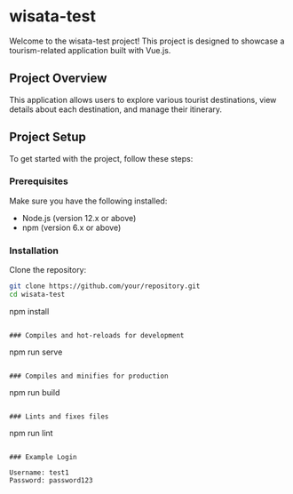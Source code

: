 # wisata-test

Welcome to the wisata-test project! This project is designed to showcase a tourism-related application built with Vue.js.

## Project Overview

This application allows users to explore various tourist destinations, view details about each destination, and manage their itinerary.

## Project Setup

To get started with the project, follow these steps:

### Prerequisites

Make sure you have the following installed:

- Node.js (version 12.x or above)
- npm (version 6.x or above)

### Installation

Clone the repository:

```bash
git clone https://github.com/your/repository.git
cd wisata-test


```
npm install
```

### Compiles and hot-reloads for development
```
npm run serve
```

### Compiles and minifies for production
```
npm run build
```

### Lints and fixes files
```
npm run lint

```

### Example Login

Username: test1
Password: password123
